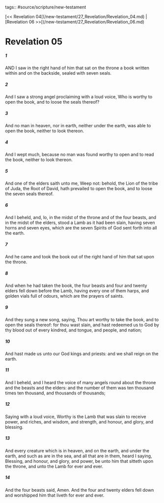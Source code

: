 tags:: #source/scripture/new-testament

[<< Revelation 04[(/new-testament/27_Revelation/Revelation_04.md) | [Revelation 06 >>[(/new-testament/27_Revelation/Revelation_06.md)

# Revelation 05

##### 1

AND I saw in the right hand of him that sat on the throne a book written within and on the backside, sealed with seven seals.

##### 2

And I saw a strong angel proclaiming with a loud voice, Who is worthy to open the book, and to loose the seals thereof?

##### 3

And no man in heaven, nor in earth, neither under the earth, was able to open the book, neither to look thereon.

##### 4

And I wept much, because no man was found worthy to open and to read the book, neither to look thereon.

##### 5

And one of the elders saith unto me, Weep not: behold, the Lion of the tribe of Juda, the Root of David, hath prevailed to open the book, and to loose the seven seals thereof.

##### 6

And I beheld, and, lo, in the midst of the throne and of the four beasts, and in the midst of the elders, stood a Lamb as it had been slain, having seven horns and seven eyes, which are the seven Spirits of God sent forth into all the earth.

##### 7

And he came and took the book out of the right hand of him that sat upon the throne.

##### 8

And when he had taken the book, the four beasts and four and twenty elders fell down before the Lamb, having every one of them harps, and golden vials full of odours, which are the prayers of saints.

##### 9

And they sung a new song, saying, Thou art worthy to take the book, and to open the seals thereof: for thou wast slain, and hast redeemed us to God by thy blood out of every kindred, and tongue, and people, and nation;

##### 10

And hast made us unto our God kings and priests: and we shall reign on the earth.

##### 11

And I beheld, and I heard the voice of many angels round about the throne and the beasts and the elders: and the number of them was ten thousand times ten thousand, and thousands of thousands;

##### 12

Saying with a loud voice, Worthy is the Lamb that was slain to receive power, and riches, and wisdom, and strength, and honour, and glory, and blessing.

##### 13

And every creature which is in heaven, and on the earth, and under the earth, and such as are in the sea, and all that are in them, heard I saying, Blessing, and honour, and glory, and power, be unto him that sitteth upon the throne, and unto the Lamb for ever and ever.

##### 14

And the four beasts said, Amen. And the four and twenty elders fell down and worshipped him that liveth for ever and ever.
